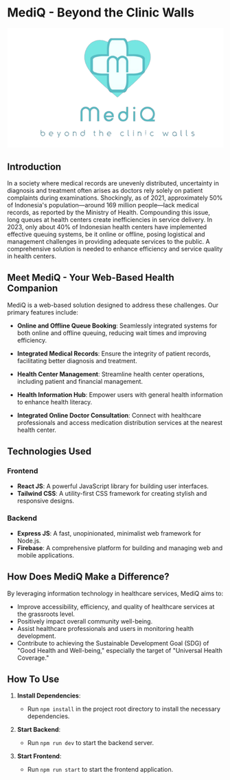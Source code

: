# MediQ - Beyond the Clinic Walls

<div align="center">
  <img src="mediq_Logo.png" alt="mediQ Logo" />
</div>

## Introduction

In a society where medical records are unevenly distributed, uncertainty in diagnosis and treatment often arises as doctors rely solely on patient complaints during examinations. Shockingly, as of 2021, approximately 50% of Indonesia's population—around 169 million people—lack medical records, as reported by the Ministry of Health. Compounding this issue, long queues at health centers create inefficiencies in service delivery. In 2023, only about 40% of Indonesian health centers have implemented effective queuing systems, be it online or offline, posing logistical and management challenges in providing adequate services to the public. A comprehensive solution is needed to enhance efficiency and service quality in health centers.

## Meet MediQ - Your Web-Based Health Companion

MediQ is a web-based solution designed to address these challenges. Our primary features include:

- **Online and Offline Queue Booking**: Seamlessly integrated systems for both online and offline queuing, reducing wait times and improving efficiency.

- **Integrated Medical Records**: Ensure the integrity of patient records, facilitating better diagnosis and treatment.

- **Health Center Management**: Streamline health center operations, including patient and financial management.

- **Health Information Hub**: Empower users with general health information to enhance health literacy.

- **Integrated Online Doctor Consultation**: Connect with healthcare professionals and access medication distribution services at the nearest health center.

## Technologies Used

### Frontend
- **React JS**: A powerful JavaScript library for building user interfaces.
- **Tailwind CSS**: A utility-first CSS framework for creating stylish and responsive designs.

### Backend
- **Express JS**: A fast, unopinionated, minimalist web framework for Node.js.
- **Firebase**: A comprehensive platform for building and managing web and mobile applications.

## How Does MediQ Make a Difference?

By leveraging information technology in healthcare services, MediQ aims to:

- Improve accessibility, efficiency, and quality of healthcare services at the grassroots level.
- Positively impact overall community well-being.
- Assist healthcare professionals and users in monitoring health development.
- Contribute to achieving the Sustainable Development Goal (SDG) of "Good Health and Well-being," especially the target of "Universal Health Coverage."


## How To Use
1. **Install Dependencies**:
   - Run `npm install` in the project root directory to install the necessary dependencies.

2. **Start Backend**:
   - Run `npm run dev` to start the backend server.

3. **Start Frontend**:
   - Run `npm run start` to start the frontend application.
